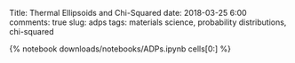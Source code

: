 Title: Thermal Ellipsoids and Chi-Squared
date: 2018-03-25 6:00 
comments: true
slug: adps
tags: materials science, probability distributions, chi-squared

{% notebook downloads/notebooks/ADPs.ipynb cells[0:] %}
